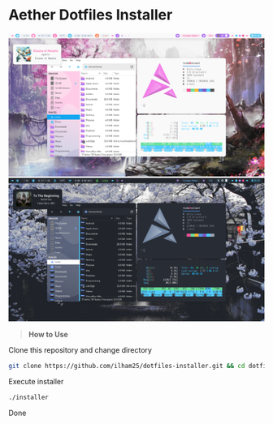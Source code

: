 # Aether Dotfiles Installer

![SS](https://github.com/ilham25/dotfiles-aether/raw/main/Other/aether-light.png)
![SS](https://github.com/ilham25/dotfiles-aether/raw/main/Other/aether-dark.png)

> **How to Use**

Clone this repository and change directory

```bash
git clone https://github.com/ilham25/dotfiles-installer.git && cd dotfiles-installer
```

Execute installer

```bash
./installer
```

Done
